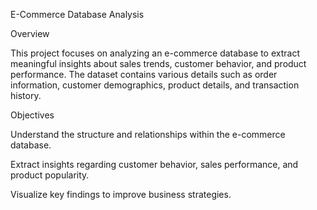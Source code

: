 E-Commerce Database Analysis

Overview

This project focuses on analyzing an e-commerce database to extract meaningful insights about sales trends, customer behavior, and product performance. The dataset contains various details such as order information, customer demographics, product details, and transaction history.

Objectives

Understand the structure and relationships within the e-commerce database.

Extract insights regarding customer behavior, sales performance, and product popularity.

Visualize key findings to improve business strategies.

